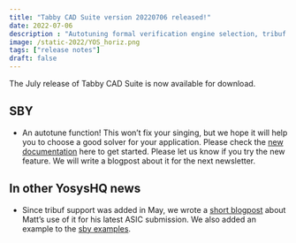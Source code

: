 ```yaml
---
title: "Tabby CAD Suite version 20220706 released!"
date: 2022-07-06
description : "Autotuning formal verification engine selection, tribuf blogpost."
image: /static-2022/YOS_horiz.png
tags: ["release notes"]
draft: false
---
```


The July release of Tabby CAD Suite is now available for download.

## SBY

* An autotune function! This won’t fix your singing, but we hope it will help you to choose a good solver for your application. Please check the [new documentation](https://symbiyosys.readthedocs.io/en/latest/autotune.html) here to get started. Please let us know if you try the new feature. We will write a blogpost about it for the next newsletter.

## In other YosysHQ news

* Since tribuf support was added in May, we wrote a [short blogpost](https://blog.yosyshq.com/p/formal-trisate-support/) about Matt’s use of it for his latest ASIC submission. We also added an example to the [sby examples](https://github.com/YosysHQ/sby/tree/master/docs/examples/tristate).
